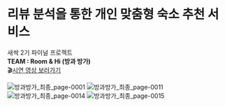 # 리뷰 분석을 통한 개인 맞춤형 숙소 추천 서비스 
새싹 2기 파이널 프로젝트  
**TEAM : Room & Hi (방과 방가)**  
🎬[시연 영상 보러가기](https://www.youtube.com/watch?v=pmS2YcSLx-E)


![방과방가_최종_page-0001](https://github.com/Solxcero/RnR/assets/99321739/89ccf8e4-c77f-4244-bbdc-7be393d5843f)
![방과방가_최종_page-0011](https://github.com/Solxcero/RnR/assets/99321739/f54475ff-25af-48d2-999a-b09850a0b54d)
![방과방가_최종_page-0014](https://github.com/Solxcero/RnR/assets/99321739/7213cd9d-8029-4883-8c47-8127a2239dad)
![방과방가_최종_page-0015](https://github.com/Solxcero/RnR/assets/99321739/9ae5d6e9-40a8-40f7-a8d6-36dd0aa57631)
